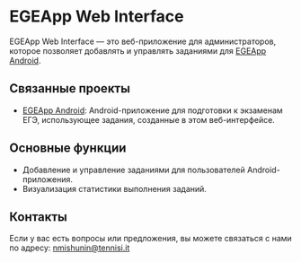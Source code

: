 # EGEApp Web Interface

EGEApp Web Interface — это веб-приложение для администраторов, которое позволяет добавлять и управлять заданиями для [EGEApp Android](https://github.com/username/EGEApp-Android).

## Связанные проекты

- [EGEApp Android](https://github.com/FeN0-MEN/EGEApp-Kotlin): Android-приложение для подготовки к экзаменам ЕГЭ, использующее задания, созданные в этом веб-интерфейсе.

## Основные функции

- Добавление и управление заданиями для пользователей Android-приложения.
- Визуализация статистики выполнения заданий.


## Контакты

Если у вас есть вопросы или предложения, вы можете связаться с нами по адресу: nmishunin@tennisi.it
